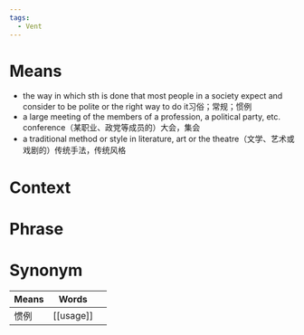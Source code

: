 ```yaml
---
tags:
  - Vent
---
```

# Means
- the way in which sth is done that most people in a society expect and consider to be polite or the right way to do it习俗；常规；惯例
- a large meeting of the members of a profession, a political party, etc. conference（某职业、政党等成员的）大会，集会
- a traditional method or style in literature, art or the theatre（文学、艺术或戏剧的）传统手法，传统风格
# Context

# Phrase

# Synonym
| Means | Words     |     |
| ----- | --------- | --- |
| 惯例    | [[usage]] |     |
